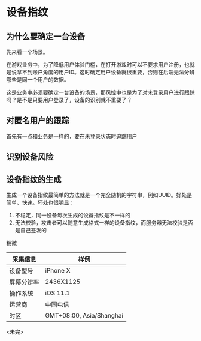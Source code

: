 # 设备指纹

## 为什么要确定一台设备

先来看一个场景。

在游戏业务中，为了降低用户体验门槛，在打开游戏时可以不要求用户注册，也就是说拿不到账户角度的用户ID。这时确定用户设备就很重要，否则在后端无法分辨哪些是同一个用户的数据。

这是业务中必须要确定一台设备的场景，那风控中也是为了对未登录用户进行跟踪吗？是不是只要用户登录了，设备的识别就不重要了？

## 对匿名用户的跟踪

首先有一点和业务是一样的，要在未登录状态时追踪用户

## 识别设备风险

## 设备指纹的生成

生成一个设备指纹最简单的方法就是一个完全随机的字符串，例如UUID。好处是简单、快速。坏处也很明显：
1. 不稳定，同一设备每次生成的设备指纹是不一样的
2. 无法校验，攻击者可以随意生成格式一样的设备指纹，而服务器无法校验是否是自己签发的

稍微

|采集信息|样例|
| -- | -- |
|设备型号| iPhone X |
|屏幕分辨率| 2436X1125 |
|操作系统| iOS 11.1 |
|运营商| 中国电信 |
|时区|GMT+08:00, Asia/Shanghai|


<未完>
